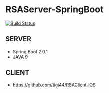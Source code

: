 # RSAServer-SpringBoot
[![Build Status](https://travis-ci.org/tigi44/RSAServer-SpringBoot.svg?branch=master)](https://travis-ci.org/tigi44/RSAServer-SpringBoot)

## SERVER
- Spring Boot 2.0.1
- JAVA 9

## CLIENT
- https://github.com/tigi44/RSAClient-iOS
